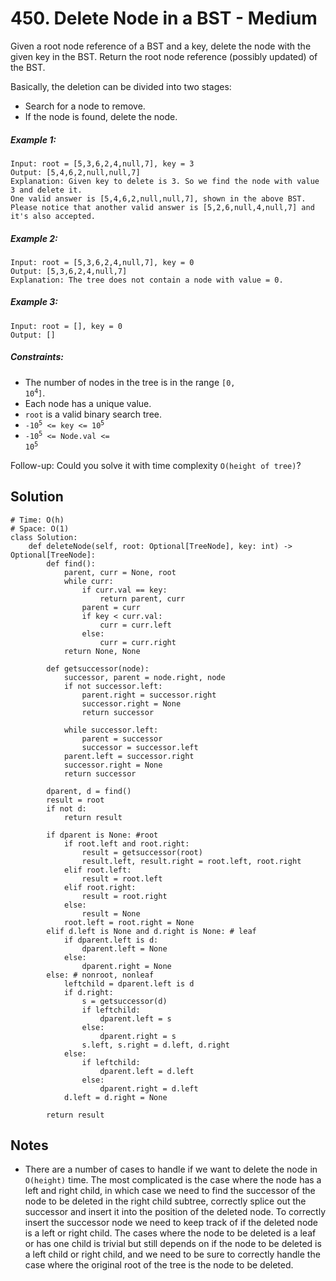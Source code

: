 # 450. Delete Node in a BST - Medium

Given a root node reference of a BST and a key, delete the node with the given key in the BST. Return the root node reference (possibly updated) of the BST.

Basically, the deletion can be divided into two stages:

- Search for a node to remove.
- If the node is found, delete the node.

##### Example 1:

```
Input: root = [5,3,6,2,4,null,7], key = 3
Output: [5,4,6,2,null,null,7]
Explanation: Given key to delete is 3. So we find the node with value 3 and delete it.
One valid answer is [5,4,6,2,null,null,7], shown in the above BST.
Please notice that another valid answer is [5,2,6,null,4,null,7] and it's also accepted.
```

##### Example 2:

```
Input: root = [5,3,6,2,4,null,7], key = 0
Output: [5,3,6,2,4,null,7]
Explanation: The tree does not contain a node with value = 0.
```

##### Example 3:

```
Input: root = [], key = 0
Output: []
```

##### Constraints:

- The number of nodes in the tree is in the range <code>[0, 10<sup>4</sup>]</code>.
- Each node has a unique value.
- `root` is a valid binary search tree.
- <code>-10<sup>5</sup> <= key <= 10<sup>5</sup></code>
- <code>-10<sup>5</sup> <= Node.val <= 10<sup>5</sup></code>

Follow-up: Could you solve it with time complexity `O(height of tree)`?

## Solution

```
# Time: O(h)
# Space: O(1)
class Solution:
    def deleteNode(self, root: Optional[TreeNode], key: int) -> Optional[TreeNode]:
        def find():
            parent, curr = None, root
            while curr:
                if curr.val == key:
                    return parent, curr
                parent = curr
                if key < curr.val:
                    curr = curr.left
                else:
                    curr = curr.right
            return None, None
        
        def getsuccessor(node):
            successor, parent = node.right, node
            if not successor.left:
                parent.right = successor.right
                successor.right = None
                return successor

            while successor.left:
                parent = successor
                successor = successor.left
            parent.left = successor.right
            successor.right = None
            return successor
        
        dparent, d = find()
        result = root
        if not d:
            return result

        if dparent is None: #root
            if root.left and root.right:
                result = getsuccessor(root)
                result.left, result.right = root.left, root.right
            elif root.left:
                result = root.left
            elif root.right:
                result = root.right
            else:
                result = None
            root.left = root.right = None
        elif d.left is None and d.right is None: # leaf
            if dparent.left is d:
                dparent.left = None
            else:
                dparent.right = None
        else: # nonroot, nonleaf
            leftchild = dparent.left is d
            if d.right:
                s = getsuccessor(d)
                if leftchild:
                    dparent.left = s
                else:
                    dparent.right = s
                s.left, s.right = d.left, d.right
            else:
                if leftchild:
                    dparent.left = d.left
                else:
                    dparent.right = d.left
            d.left = d.right = None

        return result
```

## Notes
- There are a number of cases to handle if we want to delete the node in `O(height)` time. The most complicated is the case where the node has a left and right child, in which case we need to find the successor of the node to be deleted in the right child subtree, correctly splice out the successor and insert it into the position of the deleted node. To correctly insert the successor node we need to keep track of if the deleted node is a left or right child. The cases where the node to be deleted is a leaf or has one child is trivial but still depends on if the node to be deleted is a left child or right child, and we need to be sure to correctly handle the case where the original root of the tree is the node to be deleted.